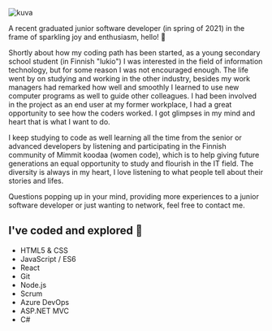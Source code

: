 ![kuva](https://user-images.githubusercontent.com/56343426/136553912-7d6710bc-f1ff-4050-b1f7-706c1767da38.png)

A recent graduated junior software developer (in spring of 2021) in the frame of sparkling joy and enthusiasm, hello! 👋

Shortly about how my coding path has been started, as a young secondary school student (in Finnish "lukio") I was interested in the field of information technology, but for some reason I was not encouraged enough. The life went by on studying and working in the other industry, besides my work managers had remarked how well and smoothly I learned to use new computer programs as well to guide other colleagues. I had been involved in the project as an end user at my former workplace, I had a great opportunity to see how the coders worked. I got glimpses in my mind and heart that is what I want to do.

I keep studying to code as well learning all the time from the senior or advanced developers by listening and participating in the Finnish community of Mimmit koodaa (women code), which is to help giving future generations an equal opportunity to study and flourish in the IT field. The diversity is always in my heart, I love listening to what people tell about their stories and lifes.

Questions popping up in your mind, providing more experiences to a junior software developer or just wanting to network, feel free to contact me.

  ## I've coded and explored  🦄

- HTML5 & CSS         
- JavaScript / ES6
- React 
- Git 
- Node.js 
- Scrum 
- Azure DevOps 
- ASP.NET MVC
- C#

